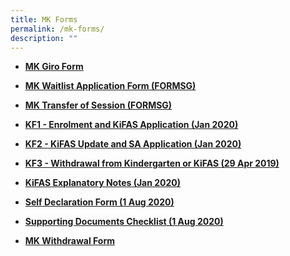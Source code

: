 ```yaml
---
title: MK Forms
permalink: /mk-forms/
description: ""
---
```

<ul>
<li>
<p><a href="/files/Blank-GIRO-Form-MK.pdf" target="_blank" rel="noopener"><strong>MK Giro Form</strong></a></p>
</li>
<li>
<p><strong><a href="https://form.gov.sg/63d8e4e1f2bd6c0012afa37f">MK Waitlist Application Form (FORMSG)</a></strong></p>
</li>
<li>
<p><strong><a href="https://go.gov.sg/mktrfsession" target="_blank" rel="noopener">MK Transfer of Session (FORMSG)</a></strong></p>
</li>
<li>
<p><strong><a href="/files/KF1-Enrolment-and-KiFAS-Application-Jan-2022.pdf">KF1 - Enrolment and KiFAS Application (Jan 2020)</a></strong></p>
</li>
<li>
<p><strong><a href="/files/KF2-KiFAS-Update-and-SA-Application-Jan-2022.pdf">KF2 - KiFAS Update and SA Application (Jan 2020)</a></strong></p>
</li>
<li>
<p><strong><a href="/files/KF3-Withdrawal-from-Kindergarten-or-KiFAS-29-Apr-2019.pdf">KF3 - Withdrawal from Kindergarten or KiFAS (29 Apr 2019)</a></strong></p>
</li>
<li>
<p><strong><a href="/files/KiFAS-Explanatory-Notes-Jan-2022.pdf">KiFAS Explanatory Notes (Jan 2020)</a></strong></p>
</li>
<li>
<p><strong><a href="/files/Self-Declaration-Form-1-Aug-2020.pdf">Self Declaration Form (1 Aug 2020)</a></strong></p>
</li>
<li>
<p><strong><a href="/files/Supporting-Documents-Checklist-1-Aug-2020.pdf">Supporting Documents Checklist (1 Aug 2020)</a></strong></p>
</li>
	<li>
<p><strong><a href="">MK Withdrawal Form</a></strong></p>
</li>
</ul>